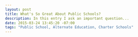 ```yaml
---
layout: post
title: What's So Great About Public Schools?
description: In this entry I ask an important question...
date: 2015-03-24 13:45:20 -07:00
tags: "Public School, Alternate Education, Charter Schools"
---
```


